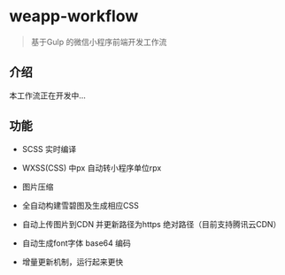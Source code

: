 # weapp-workflow

> 基于Gulp 的微信小程序前端开发工作流

## 介绍

本工作流正在开发中...

## 功能

- SCSS 实时编译

- WXSS(CSS) 中px 自动转小程序单位rpx

- 图片压缩

- 全自动构建雪碧图及生成相应CSS

- 自动上传图片到CDN 并更新路径为https 绝对路径（目前支持腾讯云CDN）

- 自动生成font字体 base64 编码

- 增量更新机制，运行起来更快
